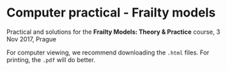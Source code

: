 # Computer practical - Frailty models

Practical and solutions for the **Frailty Models: Theory & Practice** course, 3 Nov 2017, Prague

For computer viewing, we recommend downloading the `.html` files. For printing, the `.pdf` will do better. 
